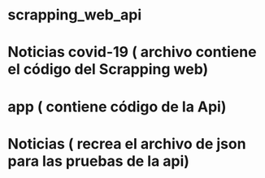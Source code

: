 # scrapping_web_api
 # Noticias covid-19 ( archivo contiene el código del Scrapping web)
 # app ( contiene código de la Api)
 # Noticias ( recrea el archivo de json para las pruebas de la api)
